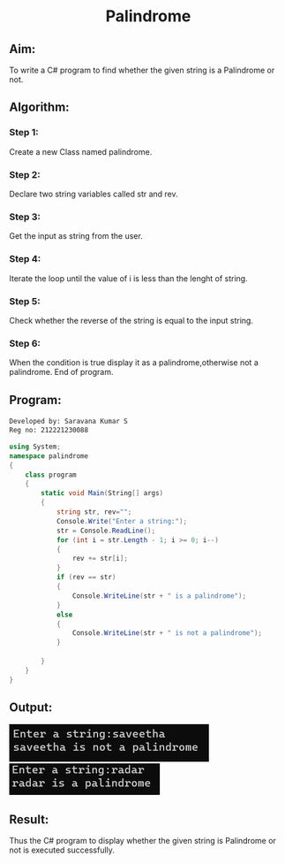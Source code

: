 # <p align="middle"> Palindrome </p>

## Aim:
To write a C# program to find whether the given string is a Palindrome or not.
## Algorithm:
### Step 1:
Create a new Class named palindrome.

### Step 2:
Declare two string variables called str and rev.
### Step 3:
Get the input as string from the user.
### Step 4:
Iterate the loop until the value of i is less than the lenght of string.

### Step 5:
Check whether the reverse of the string is equal to the input string.

### Step 6:
When the condition is true display it as a palindrome,otherwise not a palindrome. End of program.

## Program:
```
Developed by: Saravana Kumar S
Reg no: 212221230088
```
```c#
using System;
namespace palindrome
{
    class program
    {
        static void Main(String[] args)
        {
            string str, rev="";
            Console.Write("Enter a string:");
            str = Console.ReadLine();
            for (int i = str.Length - 1; i >= 0; i--)
            {
                rev += str[i];
            }
            if (rev == str)
            {
                Console.WriteLine(str + " is a palindrome");
            }
            else
            {
                Console.WriteLine(str + " is not a palindrome");
            }

        }
    }
}
```
## Output:
<img src="./o1.PNG">
<img src="./o2.PNG">

## Result:
Thus the C# program to display whether the given string is Palindrome or not is executed successfully.
